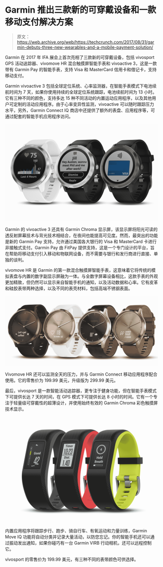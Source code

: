 # Garmin 推出三款新的可穿戴设备和一款移动支付解决方案

> 原文：<https://web.archive.org/web/https://techcrunch.com/2017/08/31/garmin-debuts-three-new-wearables-and-a-mobile-payment-solution/>

Garmin 在 2017 年 IFA 展会上首次亮相了三款新的可穿戴设备，包括 vivosport GPS 活动追踪器、vivomove HR 混合触摸屏智能手表和 vivoactive 3，这是一款带有 Garmin Pay 的智能手表，支持 Visa 和 MasterCard 信用卡和借记卡，支持移动支付。

Garmin vivoactive 3 包括全球定位系统、心率监测器，在智能手表模式下电池续航时间为 7 天，如果你使用持续的全球定位系统跟踪，电池续航时间为 13 小时。它有三种不同的颜色，支持多达 15 种不同活动的内置运动应用程序，以及其他用户可定制的活动应用程序。由于心率变异性监测，vivoactive 可以随时跟踪压力水平，另外，Garmin Connect IQ 商店中还提供了额外的表盘、应用程序等，可通过配套的智能手机应用程序访问。

[![](img/a8d82ce763a3e3f9b8e1f9c10fbbae5a.png)](https://web.archive.org/web/20230313104025/https://techcrunch.com/wp-content/uploads/2017/08/vivoactive-3-family.jpg)

Garmin 的 vivoactive 3 还具有 Garmin Chroma 显示屏，该显示屏将阳光可读的透反射屏幕技术与背光技术相结合，在夜间也能提高可见度。然而，最突出的功能是新的 Garmin Pay 支持，允许通过美国各大银行的 Visa 和 MasterCard 卡进行非接触式支付。Garmin Pay 由 FitPay 提供支持，这是一个专门设计的平台，旨在帮助将移动支付引入移动和物联网设备，而不需要与银行和发行商进行直接、单独的谈判。

vivomove HR 是 Garmin 的第一款混合触摸屏智能手表，这意味着它将传统的模拟表盘与内置的数字副显示屏融为一体。与全数字屏幕设备相比，这款手表的外观更加精致，但仍然可以显示来自智能手机的通知，以及活动数据和心率。它有皮革和硅胶表带两种选择，以及不同的表壳材料，包括高端不锈钢表面。

[![](img/ce7c4bb00b055cd3c004520b6bbca1a7.png)](https://web.archive.org/web/20230313104025/https://techcrunch.com/wp-content/uploads/2017/08/vivomove-hr-family.jpg)

Vivomove HR 还可以监测全天的压力，并与 Garmin Connect 移动应用程序配合使用。它的零售价为 199.99 美元，升级版为 299.99 美元。

最后，vivosport 是一款智能活动追踪器，更专注于健身功能，但在智能手表模式下可提供长达 7 天的时间，在 GPS 模式下可提供长达 8 小时的时间。它有一个专注于轻量级可穿戴性的超薄设计，并使用始终有效的 Garmin Chroma 彩色触摸屏技术显示。

[![](img/d29796586394b2a2024d880ef71c5b22.png)](https://web.archive.org/web/20230313104025/https://techcrunch.com/wp-content/uploads/2017/08/vivosport-family.jpg)

内置应用程序将跟踪步行、跑步、骑自行车、有氧运动和力量训练，Garmin Move IQ 功能将自动分类并记录大量活动，以防您忘记。你的智能手机还可以通过振动发出通知，如果你碰巧有一台 Garmin VIRB 行动相机，还可以远程控制它。

vivosport 的零售价为 199.99 美元，有三种不同的表带颜色可供选择。